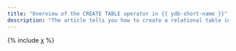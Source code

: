 ```yaml
---
title: "Overview of the CREATE TABLE operator in {{ ydb-short-name }}"
description: "The article tells you how to create a relational table in {{ ydb-short-name }}. We review the table structure (columns, secondary indexes, additional parameters, and column groups)."
---
```


{% include [x](_includes/create_table.md) %}
